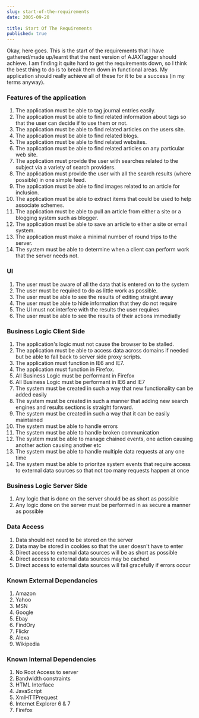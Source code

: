 ```yaml
---
slug: start-of-the-requirements
date: 2005-09-20
 
title: Start Of The Requirements
published: true
---
```

Okay, here goes.  This is the start of the requirements that I have gathered/made up/learnt that the next version of AJAXTagger should achieve.  I am finding it quite hard to get the requirements down, so I think the best thing to do is to break them down in functional areas.  My application should really achieve all of these for it to be a success (in my terms anyway).<p /><h3>Features of the application</h3><ol>
<li>The application must be able to tag journal entries easily.</li>
<li>The application must be able to find related information about tags so that the user can decide if to use them or not.</li>
<li>The application must be able to find related articles on the users site.</li>
<li>The application must be able to find related blogs.</li>
<li>The application must be able to find related websites.</li>
<li>The application must be able to find related articles on any particular web site.</li>
<li>The application must provide the user with searches related to the subject via a variety of search providers.</li>
<li>The application must provide the user with all the search results (where possible) in one simple feed.</li>
<li>The application must be able to find images related to an article for inclusion.</li>
<li>The application must be able to extract items that could be used to help associate schemes.</li>
<li>The application must be able to pull an article from either a site or a blogging system such as blogger.</li>
<li>The application must be able to save an article to either a site or email system.</li>
<li>The application must make a minimal number of round trips to the server.</li>
<li>The system must be able to determine when a client can perform work that the server needs not.</li>
</ol><p /><h3>UI</h3><ol>
<li>The user must be aware of all the data that is entered on to the system</li>
<li>The user must be required to do as little work as possible.</li>
<li>The user must be able to see the results of editing straight away</li>
<li>The user must be able to hide information that they do not require</li>
<li>The UI must not interfere with the results the user requires</li>
<li>The user must be able to see the results of their actions immediatly</li>
</ol><p /><h3>Business Logic Client Side</h3><ol>
<li>The application's logic must not cause the browser to be stalled.</li>
<li>The application must be able to access data across domains if needed but be able to fall back to server side proxy scripts.</li>
<li>The application must function in IE6 and IE7.</li>
<li>The application must function in Firefox.</li>
<li>All Business Logic must be performant in Firefox</li>
<li>All Business Logic must be performant in IE6 and IE7</li>
<li>The system must be created in such a way that new functionality can be added easily</li>
<li>The system must be created in such a manner that adding new search engines and results sections is straight forward.</li>
<li>The system must be created in such a way that it can be easily maintained</li>
<li>The system must be able to handle errors</li>
<li>The system must be able to handle broken communication</li>
<li>The system must be able to manage chained events, one action causing another action causing another etc</li>
<li>The system must be able to handle multiple data requests at any one time</li>
<li>The system must be able to prioritze system events that require access to external data sources so that not too many requests happen at once</li>
</ol><p /><h3>Business Logic Server Side</h3><ol>
<li>Any logic that is done on the server should be as short as possible</li>
<li>Any logic done on the server must be performed in as secure a manner as possible</li>
</ol><p /><h3>Data Access</h3><ol>
<li>Data should not need to be stored on the server</li>
<li>Data may be stored in cookies so that the user doesn't have to enter</li>
<li>Direct access to external data sources will be as short as possible</li>
<li>Direct access to external data sources may be cached</li>
<li>Direct access to external data sources will fail gracefully if errors occur</li>
</ol><p /><h3>Known External Dependancies</h3><ol>
<li>Amazon</li>
<li>Yahoo</li>
<li>MSN</li>
<li>Google</li>
<li>Ebay</li>
<li>FindOry</li>
<li>Flickr</li>
<li>Alexa</li>
<li>Wikipedia</li>
</ol><p /><h3>Known Internal Dependencies</h3><ol>
<li>No Root Access to server</li>
<li>Bandwidth constraints</li>
<li>HTML Interface</li>
<li>JavaScript</li>
<li>XmlHTTPrequest</li>
<li>Internet Explorer 6 &amp; 7</li>
<li>Firefox</li>
</ol><p />

